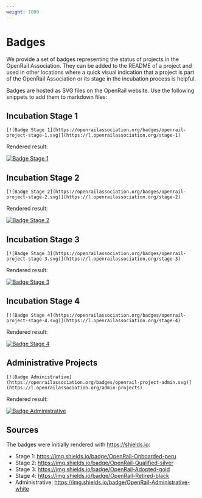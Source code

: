 ```yaml
---
weight: 1000
---
```

# Badges

We provide a set of badges representing the status of projects in the OpenRail Association. They can be added to the README of a project and used in other locations where a quick visual indication that a project is part of the OpenRail Association or its stage in the incubation process is helpful.

Badges are hosted as SVG files on the OpenRail website. Use the following snippets to add them to markdown files:

## Incubation Stage 1

    [![Badge Stage 1](https://openrailassociation.org/badges/openrail-project-stage-1.svg)](https://l.openrailassociation.org/stage-1)

Rendered result:

[![Badge Stage 1](https://openrailassociation.org/badges/openrail-project-stage-1.svg)](https://l.openrailassociation.org/stage-1)

## Incubation Stage 2

    [![Badge Stage 2](https://openrailassociation.org/badges/openrail-project-stage-2.svg)](https://l.openrailassociation.org/stage-2)

Rendered result:

[![Badge Stage 2](https://openrailassociation.org/badges/openrail-project-stage-2.svg)](https://l.openrailassociation.org/stage-2)

## Incubation Stage 3

    [![Badge Stage 3](https://openrailassociation.org/badges/openrail-project-stage-3.svg)](https://l.openrailassociation.org/stage-3)

Rendered result:

[![Badge Stage 3](https://openrailassociation.org/badges/openrail-project-stage-3.svg)](https://l.openrailassociation.org/stage-3)

## Incubation Stage 4

    [![Badge Stage 4](https://openrailassociation.org/badges/openrail-project-stage-4.svg)](https://l.openrailassociation.org/stage-4)

Rendered result:

[![Badge Stage 4](https://openrailassociation.org/badges/openrail-project-stage-4.svg)](https://l.openrailassociation.org/stage-4)

## Administrative Projects

    [![Badge Administrative](https://openrailassociation.org/badges/openrail-project-admin.svg)](https://l.openrailassociation.org/admin-projects)

Rendered result:

[![Badge Administrative](https://openrailassociation.org/badges/openrail-project-admin.svg)](https://l.openrailassociation.org/admin-projects)

## Sources

The badges were initially rendered with https://shields.io:

* Stage 1: https://img.shields.io/badge/OpenRail-Onboarded-peru
* Stage 2: https://img.shields.io/badge/OpenRail-Qualified-silver
* Stage 3: https://img.shields.io/badge/OpenRail-Adopted-gold
* Stage 4: https://img.shields.io/badge/OpenRail-Retired-black
* Administrative: https://img.shields.io/badge/OpenRail-Administrative-white
